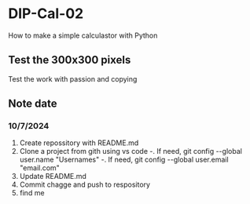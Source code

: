 # DIP-Cal-02
How to make a simple calculastor with Python

## Test the 300x300 pixels
Test the work with passion and copying

## Note date
### 10/7/2024
1. Create repossitory with README.md
2. Clone a project from gith using vs code
    -. If need, git config --global user.name "Usernames"
    -. If need, git config --global user.email "email.com"
3. Update README.md
4. Commit chagge and push to respository
5. find me
